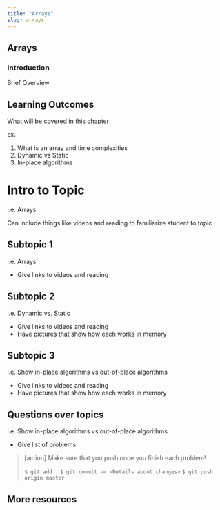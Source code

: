 ```yaml
---
title: "Arrays"
slug: arrays
---
```


## Arrays

### Introduction

Brief Overview

## Learning Outcomes
What will be covered in this chapter

ex.
1. What is an array and time complexities
1. Dynamic vs Static
1. In-place algorithms

# Intro to Topic

i.e. Arrays

Can include things like videos and reading to familiarize student to topic

## Subtopic 1

i.e. Arrays

- Give links to videos and reading


## Subtopic 2

i.e. Dynamic vs. Static

- Give links to videos and reading
- Have pictures that show how each works in memory


## Subtopic 3

i.e. Show in-place algorithms vs out-of-place algorithms

- Give links to videos and reading
- Have pictures that show how each works in memory

## Questions over topics

i.e. Show in-place algorithms vs out-of-place algorithms

- Give list of problems

>[action]
>Make sure that you push once you finish each problem!
>
>```$ git add .```
>```$ git commit -m <Details about changes>```
>```$ git push origin master```

## More resources
